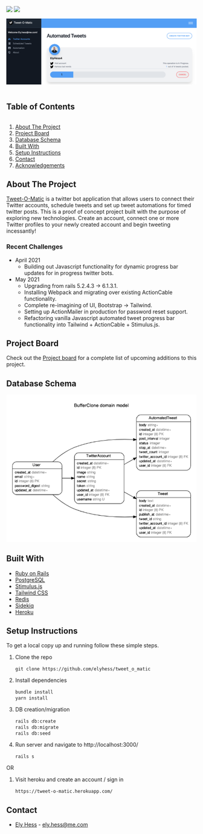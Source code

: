 <!-- Shields -->
![](https://img.shields.io/badge/Rails-6.1.3.1-informational?style=flat&logo=<LOGO_NAME>&logoColor=white&color=2bbc8a)
![](https://img.shields.io/badge/Ruby-2.5.3-orange)


![Tweet-O-Matic](banner.png)
<!-- TABLE OF CONTENTS -->
<summary><h2 style="display: inline-block">Table of Contents</h2></summary>
<ol>
  <li><a href="#about-the-project">About The Project</a>
  <li><a href="#project-board">Project Board</a></li>
  <li><a href="#database-schema">Database Schema</a></li>
  <li><a href="#built-with">Built With</a>
  <li><a href="#setup-instructions">Setup Instructions</a></li>
  <li><a href="#contact">Contact</a></li>
  <li><a href="#acknowledgements">Acknowledgements</a></li>
</ol>


<!-- ABOUT THE PROJECT -->
## About The Project

[Tweet-O-Matic](https://tweet-o-matic.herokuapp.com/) is a twitter bot application that allows users to connect their Twitter accounts, schedule tweets and set up tweet automations for timed twitter posts. This is a proof of concept project built with the purpose of exploring new technologies. Create an account, connect one or more Twitter profiles to your newly created account and begin tweeting incessantly!

### Recent Challenges
* April 2021
   - Building out Javascript functionality for dynamic progress bar updates for in progress twitter bots.
* May 2021
   - Upgrading from rails 5.2.4.3 -> 6.1.3.1.
   - Installing Webpack and migrating over existing ActionCable functionality.
   - Complete re-imagining of UI, Bootstrap -> Tailwind.
   - Setting up ActionMailer in production for password reset support.
   - Refactoring vanilla Javascript automated tweet progress bar functionality into Tailwind + ActionCable + Stimulus.js.


<!-- PROJECT BOARD -->
## Project Board
Check out the [Project board](https://github.com/elyhess/tweet_o_matic/projects/1) for a complete list of upcoming additions to this project.

<!-- DATABBASE SCHEMA -->
## Database Schema

![Schema](schema.png)

<!-- BUILT WITH -->
## Built With

* [Ruby on Rails](https://rubyonrails.org/)
* [PostgreSQL](https://www.postgresql.org/)
* [Stimulus.js](https://stimulus.hotwire.dev/)
* [Tailwind CSS](https://tailwindcss.com/)
* [Redis](https://redis.io/)
* [Sidekiq](https://sidekiq.org/)
* [Heroku](https://tweet-o-matic.herokuapp.com)

<!-- SETUP INSTRUCTIONS -->
## Setup Instructions
To get a local copy up and running follow these simple steps.

1. Clone the repo
   ```
   git clone https://github.com/elyhess/tweet_o_matic
   ```
2. Install dependencies
   ```
   bundle install
   yarn install
   ```
3. DB creation/migration
   ```
   rails db:create
   rails db:migrate
   rails db:seed
   ```
4. Run server and navigate to http://localhost:3000/
   ```
   rails s
   ```
OR

1. Visit heroku and create an account / sign in
   ```
   https://tweet-o-matic.herokuapp.com/
   ```

<!-- CONTACT -->
## Contact
* [Ely Hess](https://github.com/elyhess) - ely.hess@me.com
